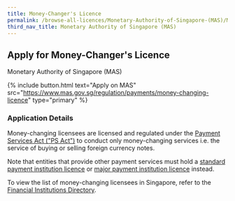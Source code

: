 ```yaml
---
title: Money-Changer's Licence
permalink: /browse-all-licences/Monetary-Authority-of-Singapore-(MAS)/Money-Changer's-Licence
third_nav_title: Monetary Authority of Singapore (MAS)
---
```


## Apply for Money-Changer's Licence

Monetary Authority of Singapore (MAS)

{% include button.html text="Apply on MAS" src="https://www.mas.gov.sg/regulation/payments/money-changing-licence" type="primary" %}

<H3>Application Details</H3>

<p>Money-changing licensees are licensed and regulated under the <a class="mas-link" href="https://www.mas.gov.sg/regulation/acts/payment-services-act" target="_blank" rel="noopener"><span class="mas-link__text">Payment Services Act ("PS Act")</span></a> to conduct only money-changing services i.e. the service of buying or selling foreign currency notes.</p>
 <p>Note that entities that provide other payment services must hold a <a class="mas-link" href="https://www.mas.gov.sg/regulation/payments/standard-payment-institution-licence" target="_blank" rel="noopener"><span class="mas-link__text">standard payment institution licence</span></a> or <a class="mas-link" href="https://www.mas.gov.sg/regulation/payments/major-payment-institution-licence" target="_blank" rel="noopener"><span class="mas-link__text">major payment institution licence</span></a> instead.</p>
 <p>To view the list of money-changing licensees in Singapore, refer to the <a class="mas-link" href="https://eservices.mas.gov.sg/fid" target="_blank" rel="noopener"><span class="mas-link__text">Financial Institutions Directory</span></a>.</p>

